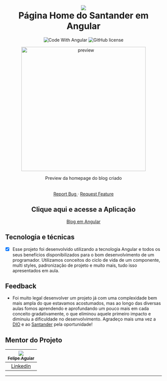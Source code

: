 <div align="center">

<h1 align="center">
 <img src="https://user-images.githubusercontent.com/45159366/101415619-1b103500-389d-11eb-83f8-74f87abf5eaf.png">
  <br />
  Página Home do Santander em Angular
</h1>

  <!-- project badges -->
  <p align="center">
    <img 
        src="https://img.shields.io/badge/Code%20With-Angular%2016-E31918?logo=angular" 
        alt="Code With Angular">
   	<img 
      alt="GitHub license" 
      src="https://img.shields.io/github/license/felipeAguiarCode/angular-santander-home-clone?color=E31918"
    >
  </p> 

<div align="center">
  	<a href="#">
      <img src= ".assets/BlogPreview.png" width="400" alt="preview" />
  	</a>
</div>

  <!-- project description and menu -->
  <p align="center">
      Preview da homepage do blog criado
    <br />
    <br />
    <br />
    <a 
      href="https://github.com/BrunoPequeno/Angular-Santander-DevWeek/issues">
      Report Bug
    </a>
    ·
    <a 
      href="https://github.com/BrunoPequeno/Angular-Santander-DevWeek/issues/new">
      Request Feature
    </a>
		<h2> Clique aqui e acesse a Aplicação </h2>
		<a href=" " target="_blank"> Blog em Angular </a> 
  </p>
</div>

## Tecnologia e técnicas
- [x] Esse projeto foi desenvolvido utilizando a tecnologia Angular e todos os seus benefícios disponibilizados para o bom desenvolvimento de um programador. Utilizamos conceitos do ciclo de vida de um componente, multi styles, padronização de projeto e muito mais, tudo isso apresentados em aula.

## Feedback
- Foi muito legal desenvolver um projeto já com uma complexidade bem mais ampla do que estavamos acostumados, mas ao longo das diversas aulas fomos aprendendo e aprofundando um pouco mais em cada conceito gradativamente, o que eliminou aquele primeiro impacto e diminuiu a dificuldade no desenvolvimento. Agradeço mais uma vez a [DIO](www.dio.me) e ao [Santander](https://app.becas-santander.com/pt-BR/program/bolsas-santander-santander-bootcamp-2023) pela oportunidade! 


## Mentor do Projeto

| [<img src="https://avatars3.githubusercontent.com/u/37452836?s=96&v=4"><br><sub>Felipe Aguiar</sub>](https://github.com/felipeAguiarCode) |
| :---------------------------------------------------------------------------------------------------------------------------------------: |
|                                             [Linkedin](www.linkedin.com/in/felipe-aguiar-exe)                                             |

---

